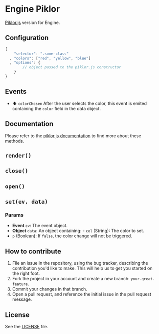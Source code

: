 Engine Piklor
=============
[Piklor.js](https://github.com/jillix/piklor.js) version for Engine.

## Configuration

```js
{
    "selector": ".some-class"
  , "colors": ["red", "yellow", "blue"]
  , "options": {
        // object passed to the piklor.js constructor
    }
}
```

## Events

 - :arrow_up: `colorChosen` After the user selects the color, this event is
   emited containing the `color` field in the data object.


## Documentation
Please refer to the [piklor.js documentation](https://github.com/jillix/piklor.js) to find more about
these methods.

## `render()`

## `close()`

## `open()`

## `set(ev, data)`

### Params
- **Event** `ev`: The event object.
- **Object** `data`: An object containing:  - `col` (String): The color to set.
 - `p` (Boolean): If `false`, the color change will not be triggered.

## How to contribute
1. File an issue in the repository, using the bug tracker, describing the
   contribution you'd like to make. This will help us to get you started on the
   right foot.
2. Fork the project in your account and create a new branch:
   `your-great-feature`.
3. Commit your changes in that branch.
4. Open a pull request, and reference the initial issue in the pull request
   message.

## License
See the [LICENSE](./LICENSE) file.

